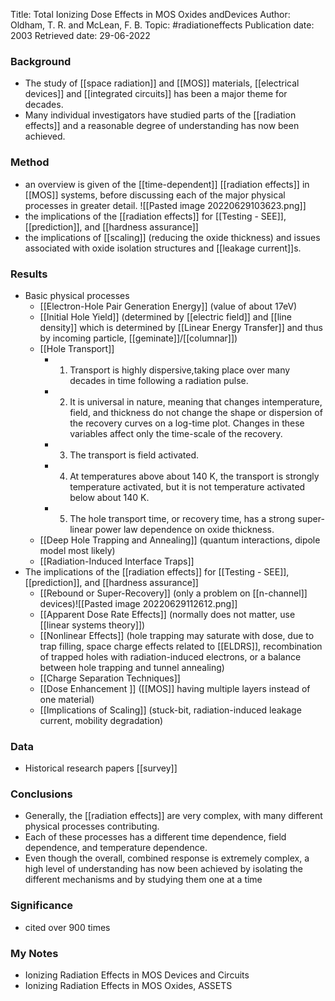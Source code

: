 Title: Total Ionizing Dose Effects in MOS Oxides andDevices
Author: Oldham, T. R. and McLean, F. B.
Topic: #radiationeffects 
Publication date: 2003
Retrieved date: 29-06-2022 

### Background
- The study of [[space radiation]] and [[MOS]] materials, [[electrical devices]] and [[integrated circuits]] has been a major theme for decades.
- Many individual investigators have studied parts of the [[radiation effects]] and a reasonable degree of understanding has now been achieved.

### Method
- an overview is given of the [[time-dependent]] [[radiation effects]] in [[MOS]] systems, before discussing each of the major physical processes in greater detail. ![[Pasted image 20220629103623.png]]
- the implications of the [[radiation effects]] for [[Testing - SEE]], [[prediction]], and [[hardness assurance]]
- the implications of [[scaling]] (reducing the oxide thickness) and issues associated with oxide isolation structures and [[leakage current]]s.

### Results
- Basic physical processes
	- [[Electron-Hole Pair Generation Energy]] (value of about 17eV)
	- [[Initial Hole Yield]] (determined by [[electric field]] and [[line density]] which is determined by [[Linear Energy Transfer]] and thus by incoming particle, [[geminate]]/[[columnar]])
	- [[Hole Transport]] 
		- 1) Transport is highly dispersive,taking place over many decades in time following a radiation pulse. 
		- 2) It is universal in nature, meaning that changes intemperature, field, and thickness do not change the shape or dispersion of the recovery curves on a log-time plot. Changes in these variables affect only the time-scale of the recovery.
		- 3) The transport is field activated. 
		- 4) At temperatures above about 140 K, the transport is strongly temperature activated, but it is not temperature activated below about 140 K. 
		- 5) The hole transport time, or recovery time, has a strong super-linear power law dependence on oxide thickness.
	- [[Deep Hole Trapping and Annealing]] (quantum interactions, dipole model most likely)
	- [[Radiation-Induced Interface Traps]]
- The implications of the [[radiation effects]] for [[Testing - SEE]], [[prediction]], and [[hardness assurance]]
	- [[Rebound or Super-Recovery]] (only a problem on [[n-channel]] devices)![[Pasted image 20220629112612.png]]
	- [[Apparent Dose Rate Effects]] (normally does not matter, use [[linear systems theory]])
	- [[Nonlinear Effects]] (hole trapping may saturate with dose, due to trap filling, space charge effects related to [[ELDRS]], recombination of trapped holes with radiation-induced electrons, or a balance between hole trapping and tunnel annealing)
	- [[Charge Separation Techniques]]
	- [[Dose Enhancement ]] ([[MOS]] having multiple layers instead of one material)
	- [[Implications of Scaling]] (stuck-bit, radiation-induced leakage current, mobility degradation)

### Data 
- Historical research papers [[survey]]

### Conclusions
- Generally, the [[radiation effects]] are very complex, with many different physical processes contributing. 
- Each of these processes has a different time dependence, field dependence, and temperature dependence. 
- Even though the overall, combined response is extremely complex, a high level of understanding has now been achieved by isolating the different mechanisms and by studying them one at a time

### Significance
- cited over 900 times

### My Notes
- Ionizing Radiation Effects in MOS Devices and Circuits
- Ionizing Radiation Effects in MOS Oxides, ASSETS
